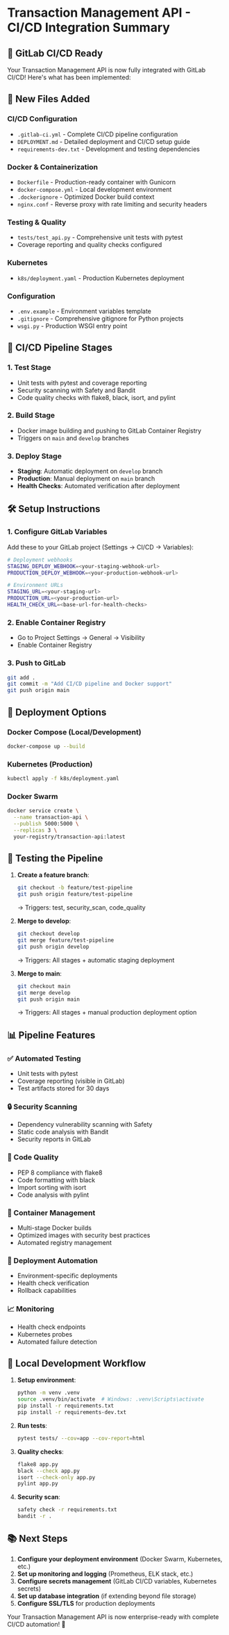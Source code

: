 # Transaction Management API - CI/CD Integration Summary

## 🚀 GitLab CI/CD Ready

Your Transaction Management API is now fully integrated with GitLab CI/CD! Here's what has been implemented:

## 📁 New Files Added

### CI/CD Configuration
- `.gitlab-ci.yml` - Complete CI/CD pipeline configuration
- `DEPLOYMENT.md` - Detailed deployment and CI/CD setup guide
- `requirements-dev.txt` - Development and testing dependencies

### Docker & Containerization
- `Dockerfile` - Production-ready container with Gunicorn
- `docker-compose.yml` - Local development environment
- `.dockerignore` - Optimized Docker build context
- `nginx.conf` - Reverse proxy with rate limiting and security headers

### Testing & Quality
- `tests/test_api.py` - Comprehensive unit tests with pytest
- Coverage reporting and quality checks configured

### Kubernetes
- `k8s/deployment.yaml` - Production Kubernetes deployment

### Configuration
- `.env.example` - Environment variables template
- `.gitignore` - Comprehensive gitignore for Python projects
- `wsgi.py` - Production WSGI entry point

## 🔄 CI/CD Pipeline Stages

### 1. **Test Stage**
- Unit tests with pytest and coverage reporting
- Security scanning with Safety and Bandit
- Code quality checks with flake8, black, isort, and pylint

### 2. **Build Stage** 
- Docker image building and pushing to GitLab Container Registry
- Triggers on `main` and `develop` branches

### 3. **Deploy Stage**
- **Staging**: Automatic deployment on `develop` branch
- **Production**: Manual deployment on `main` branch
- **Health Checks**: Automated verification after deployment

## 🛠️ Setup Instructions

### 1. Configure GitLab Variables
Add these to your GitLab project (Settings → CI/CD → Variables):

```bash
# Deployment webhooks
STAGING_DEPLOY_WEBHOOK=<your-staging-webhook-url>
PRODUCTION_DEPLOY_WEBHOOK=<your-production-webhook-url>

# Environment URLs
STAGING_URL=<your-staging-url>
PRODUCTION_URL=<your-production-url>
HEALTH_CHECK_URL=<base-url-for-health-checks>
```

### 2. Enable Container Registry
- Go to Project Settings → General → Visibility
- Enable Container Registry

### 3. Push to GitLab
```bash
git add .
git commit -m "Add CI/CD pipeline and Docker support"
git push origin main
```

## 🚢 Deployment Options

### Docker Compose (Local/Development)
```bash
docker-compose up --build
```

### Kubernetes (Production)
```bash
kubectl apply -f k8s/deployment.yaml
```

### Docker Swarm
```bash
docker service create \
  --name transaction-api \
  --publish 5000:5000 \
  --replicas 3 \
  your-registry/transaction-api:latest
```

## 🧪 Testing the Pipeline

1. **Create a feature branch**:
   ```bash
   git checkout -b feature/test-pipeline
   git push origin feature/test-pipeline
   ```
   → Triggers: test, security_scan, code_quality

2. **Merge to develop**:
   ```bash
   git checkout develop
   git merge feature/test-pipeline
   git push origin develop
   ```
   → Triggers: All stages + automatic staging deployment

3. **Merge to main**:
   ```bash
   git checkout main
   git merge develop
   git push origin main
   ```
   → Triggers: All stages + manual production deployment option

## 📊 Pipeline Features

### ✅ Automated Testing
- Unit tests with pytest
- Coverage reporting (visible in GitLab)
- Test artifacts stored for 30 days

### 🔒 Security Scanning
- Dependency vulnerability scanning with Safety
- Static code analysis with Bandit
- Security reports in GitLab

### 🎯 Code Quality
- PEP 8 compliance with flake8
- Code formatting with black
- Import sorting with isort
- Code analysis with pylint

### 🐳 Container Management
- Multi-stage Docker builds
- Optimized images with security best practices
- Automated registry management

### 🚀 Deployment Automation
- Environment-specific deployments
- Health check verification
- Rollback capabilities

### 📈 Monitoring
- Health check endpoints
- Kubernetes probes
- Automated failure detection

## 🔧 Local Development Workflow

1. **Setup environment**:
   ```bash
   python -m venv .venv
   source .venv/bin/activate  # Windows: .venv\Scripts\activate
   pip install -r requirements.txt
   pip install -r requirements-dev.txt
   ```

2. **Run tests**:
   ```bash
   pytest tests/ --cov=app --cov-report=html
   ```

3. **Quality checks**:
   ```bash
   flake8 app.py
   black --check app.py
   isort --check-only app.py
   pylint app.py
   ```

4. **Security scan**:
   ```bash
   safety check -r requirements.txt
   bandit -r .
   ```

## 📚 Next Steps

1. **Configure your deployment environment** (Docker Swarm, Kubernetes, etc.)
2. **Set up monitoring and logging** (Prometheus, ELK stack, etc.)
3. **Configure secrets management** (GitLab CI/CD variables, Kubernetes secrets)
4. **Set up database integration** (if extending beyond file storage)
5. **Configure SSL/TLS** for production deployments

Your Transaction Management API is now enterprise-ready with complete CI/CD automation! 🎉
